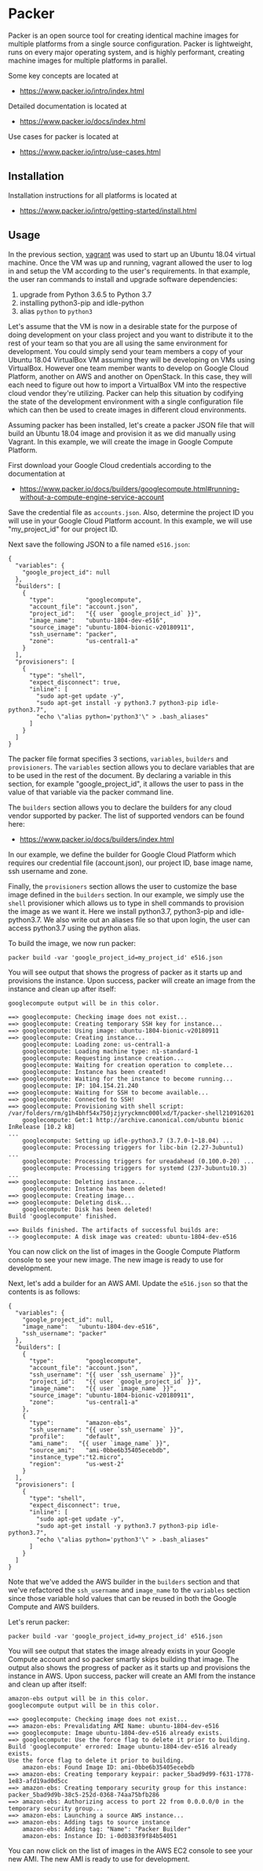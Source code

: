 # Packer

Packer is an open source tool for creating identical machine images 
for multiple platforms from a single source configuration. Packer is 
lightweight, runs on every major operating system, and is highly 
performant, creating machine images for multiple platforms in parallel.

Some key concepts are located at

* <https://www.packer.io/intro/index.html>

Detailed documentation is located at

* <https://www.packer.io/docs/index.html>

Use cases for packer is located at

* <https://www.packer.io/intro/use-cases.html>

## Installation
Installation instructions for all platforms is located at

* <https://www.packer.io/intro/getting-started/install.html>

## Usage

In the previous section, [vagrant](/chapters/cloud/vagrant.md#usage) was used to start up an
Ubuntu 18.04 virtual machine. Once the VM was up and running, vagrant
allowed the user to log in and setup the VM according to the user's
requirements. In that example, the user ran commands to install 
and upgrade software dependencies:

1. upgrade from Python 3.6.5 to Python 3.7
1. installing python3-pip and idle-python
1. alias `python` to `python3`

Let's assume that the VM is now in a desirable state for the purpose
of doing development on your class project and you want to distribute
it to the rest of your team so that you are all using the same 
environment for development. You could simply send your team members
a copy of your Ubuntu 18.04 VirtualBox VM assuming they will be developing
on VMs using VirtualBox. However one team member wants to develop on Google
Cloud Platform, another on AWS and another on OpenStack. In this case, 
they will each need to figure out how to import a VirtualBox VM into the 
respective cloud vendor they're utilizing. Packer can help this situation 
by codifying the state of the development environment with a single 
configuration file which can then be used to create images in different 
cloud environments.

Assuming packer has been installed, let's create a packer JSON file that 
will build an Ubuntu 18.04 image and provision it as we did manually using 
Vagrant. In this example, we will create the image in Google Compute Platform.

First download your Google Cloud credentials according to the documentation
at

* https://www.packer.io/docs/builders/googlecompute.html#running-without-a-compute-engine-service-account

Save the credential file as `accounts.json`. Also, determine the project ID 
you will use in your Google Cloud Platform account. In this example, we will
use "my_project_id" for our project ID.

Next save the following JSON to a file named `e516.json`:

```
{
  "variables": {
    "google_project_id": null
  },
  "builders": [
    {
      "type":         "googlecompute",
      "account_file": "account.json",
      "project_id":   "{{ user `google_project_id` }}",
      "image_name":   "ubuntu-1804-dev-e516",
      "source_image": "ubuntu-1804-bionic-v20180911",
      "ssh_username": "packer",
      "zone":         "us-central1-a"
    }
  ],
  "provisioners": [
    {
      "type": "shell",
      "expect_disconnect": true,
      "inline": [
        "sudo apt-get update -y",
        "sudo apt-get install -y python3.7 python3-pip idle-python3.7",
        "echo \"alias python='python3'\" > .bash_aliases"
      ]
    }
  ]
}
```

The packer file format specifies 3 sections, `variables`, `builders` and 
`provisioners`. The `variables` section allows you to declare variables
that are to be used in the rest of the document. By declaring a variable
in this section, for example "google_project_id", it allows the user to
pass in the value of that variable via the packer command line.

The `builders` section allows you to declare the builders for any cloud
vendor supported by packer. The list of supported vendors can be found 
here:

* https://www.packer.io/docs/builders/index.html

In our example, we define the builder for Google Cloud Platform which requires
our credential file (account.json), our project ID, base image name, ssh username
and zone.

Finally, the `provisioners` section allows the user to customize the base
image defined in the `builders` section. In our example, we simply use the
`shell` provisioner which allows us to type in shell commands to provision
the image as we want it. Here we install python3.7, python3-pip and idle-python3.7.
We also write out an aliases file so that upon login, the user can access python3.7
using the python alias.

To build the image, we now run packer:

```
packer build -var 'google_project_id=my_project_id' e516.json
```

You will see output that shows the progress of packer as it starts up and provisions
the instance. Upon success, packer will create an image from the instance and clean
up after itself:

```
googlecompute output will be in this color.

==> googlecompute: Checking image does not exist...
==> googlecompute: Creating temporary SSH key for instance...
==> googlecompute: Using image: ubuntu-1804-bionic-v20180911
==> googlecompute: Creating instance...
    googlecompute: Loading zone: us-central1-a
    googlecompute: Loading machine type: n1-standard-1
    googlecompute: Requesting instance creation...
    googlecompute: Waiting for creation operation to complete...
    googlecompute: Instance has been created!
==> googlecompute: Waiting for the instance to become running...
    googlecompute: IP: 104.154.21.240
==> googlecompute: Waiting for SSH to become available...
==> googlecompute: Connected to SSH!
==> googlecompute: Provisioning with shell script: /var/folders/rm/g1h4bhf54x750jzjyryckmnc000lxd/T/packer-shell210916201
    googlecompute: Get:1 http://archive.canonical.com/ubuntu bionic InRelease [10.2 kB]
...
    googlecompute: Setting up idle-python3.7 (3.7.0-1~18.04) ...
    googlecompute: Processing triggers for libc-bin (2.27-3ubuntu1) ...
    googlecompute: Processing triggers for ureadahead (0.100.0-20) ...
    googlecompute: Processing triggers for systemd (237-3ubuntu10.3) ...
==> googlecompute: Deleting instance...
    googlecompute: Instance has been deleted!
==> googlecompute: Creating image...
==> googlecompute: Deleting disk...
    googlecompute: Disk has been deleted!
Build 'googlecompute' finished.

==> Builds finished. The artifacts of successful builds are:
--> googlecompute: A disk image was created: ubuntu-1804-dev-e516
```

You can now click on the list of images in the Google Compute Platform console
to see your new image. The new image is ready to use for development.

Next, let's add a builder for an AWS AMI. Update the `e516.json` so that the
contents is as follows:

```
{
  "variables": {
    "google_project_id": null,
    "image_name":   "ubuntu-1804-dev-e516",
    "ssh_username": "packer"
  },
  "builders": [
    {
      "type":         "googlecompute",
      "account_file": "account.json",
      "ssh_username": "{{ user `ssh_username` }}",
      "project_id":   "{{ user `google_project_id` }}",
      "image_name":   "{{ user `image_name` }}",
      "source_image": "ubuntu-1804-bionic-v20180911",
      "zone":         "us-central1-a"
    },
    {
      "type":         "amazon-ebs",
      "ssh_username": "{{ user `ssh_username` }}",
      "profile":      "default",
      "ami_name":   "{{ user `image_name` }}",
      "source_ami":   "ami-0bbe6b35405ecebdb",
      "instance_type":"t2.micro",
      "region":       "us-west-2"
    }
  ],
  "provisioners": [
    {
      "type": "shell",
      "expect_disconnect": true,
      "inline": [
        "sudo apt-get update -y",
        "sudo apt-get install -y python3.7 python3-pip idle-python3.7",
        "echo \"alias python='python3'\" > .bash_aliases"
      ]
    }
  ]
}
```

Note that we've added the AWS builder in the `builders` section and that
we've refactored the `ssh_username` and `image_name` to the `variables`
section since those variable hold values that can be reused in both the
Google Compute and AWS builders.

Let's rerun packer:

```
packer build -var 'google_project_id=my_project_id' e516.json
```

You will see output that states the image already exists in your Google
Compute account and so packer smartly skips building that image. The output
also shows the progress of packer as it starts up and provisions the instance
in AWS. Upon success, packer will create an AMI from the instance and clean
up after itself:

```
amazon-ebs output will be in this color.
googlecompute output will be in this color.

==> googlecompute: Checking image does not exist...
==> amazon-ebs: Prevalidating AMI Name: ubuntu-1804-dev-e516
==> googlecompute: Image ubuntu-1804-dev-e516 already exists.
==> googlecompute: Use the force flag to delete it prior to building.
Build 'googlecompute' errored: Image ubuntu-1804-dev-e516 already exists.
Use the force flag to delete it prior to building.
    amazon-ebs: Found Image ID: ami-0bbe6b35405ecebdb
==> amazon-ebs: Creating temporary keypair: packer_5bad9d99-f631-1778-1e83-afd19ad0d5cc
==> amazon-ebs: Creating temporary security group for this instance: packer_5bad9d9b-38c5-252d-0368-74aa75bfb286
==> amazon-ebs: Authorizing access to port 22 from 0.0.0.0/0 in the temporary security group...
==> amazon-ebs: Launching a source AWS instance...
==> amazon-ebs: Adding tags to source instance
    amazon-ebs: Adding tag: "Name": "Packer Builder"
    amazon-ebs: Instance ID: i-0d0383f9f84b54051
```

You can now click on the list of images in the AWS EC2 console to see 
your new AMI. The new AMI is ready to use for development.
